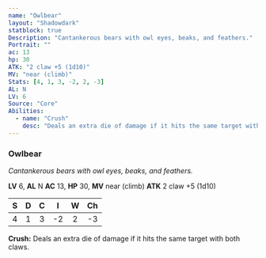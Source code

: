 ```yaml
---
name: "Owlbear"
layout: "Shadowdark"
statblock: true
Description: "Cantankerous bears with owl eyes, beaks, and feathers."
Portrait: ""
ac: 13
hp: 30
ATK: "2 claw +5 (1d10)"
MV: "near (climb)"
Stats: [4, 1, 3, -2, 2, -3]
AL: N
LV: 6
Source: "Core"
Abilities:
  - name: "Crush"
    desc: "Deals an extra die of damage if it hits the same target with both claws."
---
```


### Owlbear

_Cantankerous bears with owl eyes, beaks, and feathers._

**LV** 6, **AL** N
**AC** 13, **HP** 30, **MV** near (climb)
**ATK** 2 claw +5 (1d10)

|  S  |  D  |  C  |  I  |  W  |  Ch  |
|:---:|:---:|:---:|:---:|:---:|:----:|
| 4 | 1 | 3 | -2 | 2 | -3 |

**Crush:** Deals an extra die of damage if it hits the same target with both claws.

